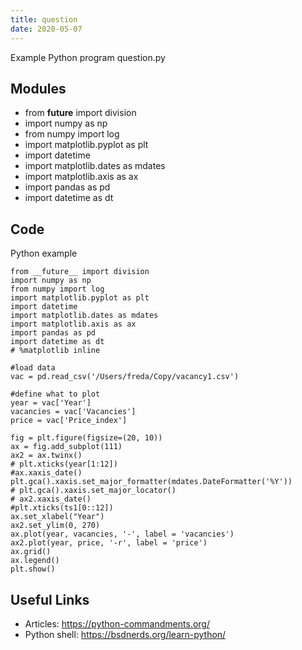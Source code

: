 ```yaml
---
title: question
date: 2020-05-07
---
```

Example Python program question.py

## Modules

* from __future__ import division
* import numpy as np
* from numpy import log
* import matplotlib.pyplot as plt
* import datetime
* import matplotlib.dates as mdates
* import matplotlib.axis as ax
* import pandas as pd
* import datetime as dt

## Code

Python example

    
    
    from __future__ import division
    import numpy as np
    from numpy import log
    import matplotlib.pyplot as plt
    import datetime
    import matplotlib.dates as mdates
    import matplotlib.axis as ax
    import pandas as pd
    import datetime as dt
    # %matplotlib inline
    
    #load data
    vac = pd.read_csv('/Users/freda/Copy/vacancy1.csv')
    
    #define what to plot
    year = vac['Year']
    vacancies = vac['Vacancies']
    price = vac['Price_index']
    
    fig = plt.figure(figsize=(20, 10))
    ax = fig.add_subplot(111)
    ax2 = ax.twinx()
    # plt.xticks(year[1:12])
    #ax.xaxis_date()
    plt.gca().xaxis.set_major_formatter(mdates.DateFormatter('%Y'))
    # plt.gca().xaxis.set_major_locator()
    # ax2.xaxis_date()
    #plt.xticks(ts1[0::12])
    ax.set_xlabel("Year")
    ax2.set_ylim(0, 270)
    ax.plot(year, vacancies, '-', label = 'vacancies')
    ax2.plot(year, price, '-r', label = 'price')
    ax.grid()
    ax.legend()
    plt.show()
    

## Useful Links

- Articles: https://python-commandments.org/
- Python shell: https://bsdnerds.org/learn-python/
